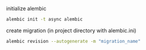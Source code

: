 initialize alembic
```bash
alembic init -t async alembic
```

create migration (in project directory with alembic.ini)
```bash
alembic revision --autogenerate -m "migration_name"
```

```bash

```

```bash

```